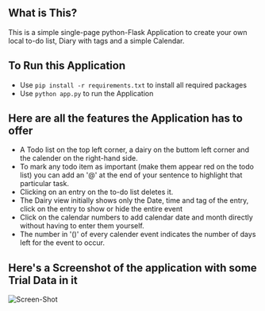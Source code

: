 ## What is This?
This is a simple single-page python-Flask Application to create your own local to-do list, Diary with tags and a simple Calendar.


## To Run this Application
- Use `pip install -r requirements.txt` to install all required packages
- Use `python app.py` to run the Application


## Here are all the features the Application has to offer
- A Todo list on the top left corner, a dairy on the buttom left corner and the calender on the right-hand side.
- To mark any todo item as important (make them appear red on the todo list) you can add an '@' at the end of your sentence to highlight that particular task.
- Clicking on an entry on the to-do list deletes it.
- The Dairy view initially shows only the Date, time and tag of the entry, click on the entry to show or hide the entire event
- Click on the calendar numbers to add calendar date and month directly without having to enter them yourself.
- The number in '()' of every calender event indicates the number of days left for the event to occur.


## Here's a Screenshot of the application with some Trial Data in it
![Screen-Shot](https://github.com/sujaybr/Tasker/blob/master/images/Screenshot%202017-11-27%20at%2021.31.48.png)
